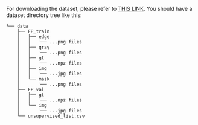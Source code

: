For downloading the dataset, please refer to [THIS LINK](https://dataverse.harvard.edu/dataset.xhtml?persistentId=doi:10.7910/DVN/MDIRHE).
You should have a dataset directory tree like this:

```
└── data
    ├── FP_train
    │   ├── edge
    │   │   └── ...png files
    │   ├── gray
    │   │   └── ...png files
    │   ├── gt
    │   │   └── ...npz files
    │   ├── img
    │   │   └── ...jpg files
    │   └── mask
    │       └── ...png files
    ├── FP_val
    │   ├── gt
    │   │   └── ...npz files
    │   └── img
    │       └── ...jpg files
    └── unsupervised_list.csv
```
